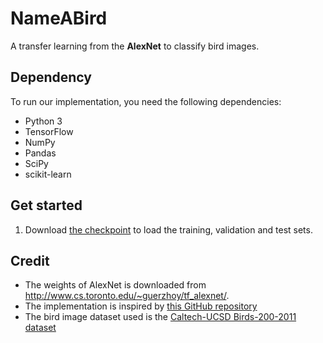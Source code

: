 # NameABird
A transfer learning from the **AlexNet** to classify bird images.

## Dependency
To run our implementation, you need the following dependencies:
- Python 3
- TensorFlow
- NumPy
- Pandas
- SciPy
- scikit-learn

## Get started
1. Download [the checkpoint](https://drive.google.com/open?id=14ZVMkrpwj1pOSYl9cuWpo1eHjXtrGpFJ) to load the training, validation and test sets.

## Credit
- The weights of AlexNet is downloaded from http://www.cs.toronto.edu/~guerzhoy/tf_alexnet/.
- The implementation is inspired by [this GitHub repository](https://github.com/Nazanin1369/Alexnet-Transfer-Learning)
- The bird image dataset used is the [Caltech-UCSD Birds-200-2011 dataset](http://www.vision.caltech.edu/visipedia/CUB-200-2011.html)
